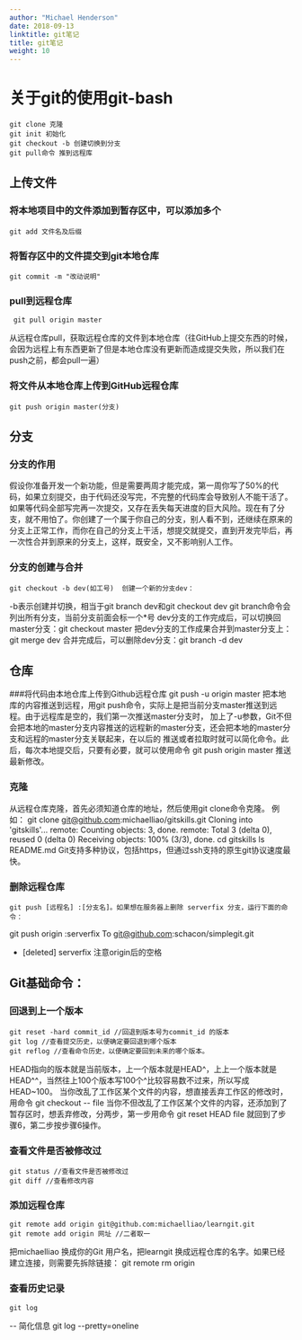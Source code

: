 ```yaml
---
author: "Michael Henderson"
date: 2018-09-13
linktitle: git笔记
title: git笔记
weight: 10
---
```



# 关于git的使用git-bash
    git clone 克隆 
    git init 初始化
    git checkout -b 创建切换到分支
    git pull命令 推到远程库

## 上传文件
### 将本地项目中的文件添加到暂存区中，可以添加多个
    git add 文件名及后缀
### 将暂存区中的文件提交到git本地仓库
    git commit -m "改动说明"
### pull到远程仓库
     git pull origin master
从远程仓库pull，获取远程仓库的文件到本地仓库（往GitHub上提交东西的时候，会因为远程上有东西更新了但是本地仓库没有更新而造成提交失败，所以我们在push之前，都会pull一遍）
### 将文件从本地仓库上传到GitHub远程仓库
    git push origin master(分支)
## 分支
### 分支的作用
假设你准备开发一个新功能，但是需要两周才能完成，第一周你写了50%的代码，如果立刻提交，由于代码还没写完，不完整的代码库会导致别人不能干活了。如果等代码全部写完再一次提交，又存在丢失每天进度的巨大风险。现在有了分支，就不用怕了。你创建了一个属于你自己的分支，别人看不到，还继续在原来的分支上正常工作，而你在自己的分支上干活，想提交就提交，直到开发完毕后，再一次性合并到原来的分支上，这样，既安全，又不影响别人工作。
### 分支的创建与合并
    git checkout -b dev(如工号)  创建一个新的分支dev：
-b表示创建并切换，相当于git branch dev和git checkout dev
git branch命令会列出所有分支，当前分支前面会标一个*号
   dev分支的工作完成后，可以切换回master分支：git checkout master
   把dev分支的工作成果合并到master分支上：git merge dev
   合并完成后，可以删除dev分支：git branch -d dev
## 仓库 
###将代码由本地仓库上传到Github远程仓库
    git push -u origin master
把本地库的内容推送到远程，用git push命令，实际上是把当前分支master推送到远程。由于远程库是空的，我们第一次推送master分支时，
加上了-u参数，Git不但会把本地的master分支内容推送的远程新的master分支，还会把本地的master分支和远程的master分支关联起来，在以后的
推送或者拉取时就可以简化命令。此后，每次本地提交后，只要有必要，就可以使用命令 git push origin master 推送最新修改。
### 克隆
从远程仓库克隆，首先必须知道仓库的地址，然后使用git clone命令克隆。
例如：
    git clone git@github.com:michaelliao/gitskills.git
Cloning into 'gitskills'...
remote: Counting objects: 3, done.
remote: Total 3 (delta 0), reused 0 (delta 0)
Receiving objects: 100% (3/3), done.
    cd gitskills
    ls
README.md
Git支持多种协议，包括https，但通过ssh支持的原生git协议速度最快。
### 删除远程仓库
    git push [远程名] :[分支名]。如果想在服务器上删除 serverfix 分支，运行下面的命令：
  git push origin :serverfix
To git@github.com:schacon/simplegit.git
- [deleted] serverfix
注意origin后的空格
## Git基础命令：
### 回退到上一个版本
    git reset -hard commit_id //回退到版本号为commit_id 的版本
    git log //查看提交历史，以便确定要回退到哪个版本
    git reflog //查看命令历史，以便确定要回到未来的哪个版本。
HEAD指向的版本就是当前版本，上一个版本就是HEAD^，上上一个版本就是HEAD^^，当然往上100个版本写100个^比较容易数不过来，所以写成HEAD~100。
当你改乱了工作区某个文件的内容，想直接丢弃工作区的修改时，用命令
    git checkout -- file
当你不但改乱了工作区某个文件的内容，还添加到了暂存区时，想丢弃修改，分两步，第一步用命令
    git reset HEAD file
就回到了步骤6，第二步按步骤6操作。
### 查看文件是否被修改过
    git status //查看文件是否被修改过
    git diff //查看修改内容
### 添加远程仓库
    git remote add origin git@github.com:michaelliao/learngit.git
    git remote add origin 网址 //二者取一
把michaelliao 换成你的Git 用户名，把learngit 换成远程仓库的名字。如果已经建立连接，则需要先拆除链接：
    git remote rm origin
### 查看历史记录
    git log
-- 简化信息
    git log --pretty=oneline